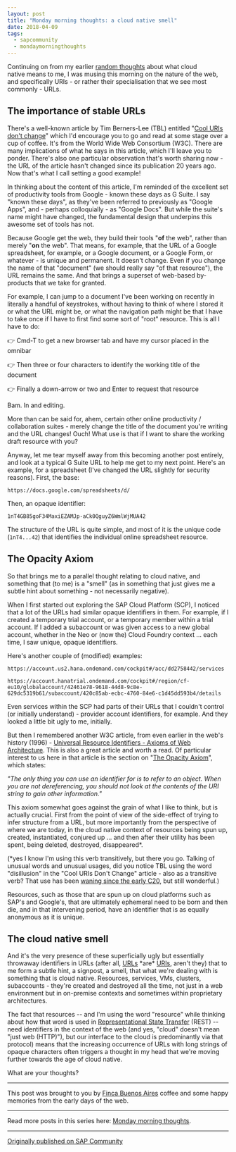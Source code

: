 ```yaml
---
layout: post
title: "Monday morning thoughts: a cloud native smell"
date: 2018-04-09
tags:
  - sapcommunity
  - mondaymorningthoughts
---
```


Continuing on from my earlier [random
thoughts](/blog/posts/2018/03/26/monday-morning-thoughts:-cloud-native/)
about what cloud native means to me, I was musing this morning on the
nature of the web, and specifically URIs - or rather their
specialisation that we see most commonly - URLs.

## The importance of stable URLs

There's a well-known article by Tim Berners-Lee (TBL) entitled "[Cool
URIs don't change](https://www.w3.org/Provider/Style/URI)" which I'd
encourage you to go and read at some stage over a cup of coffee. It's
from the World Wide Web Consortium (W3C). There are many implications of
what he says in this article, which I'll leave you to ponder. There's
also one particular observation that's worth sharing now - the URL of
the article hasn't changed since its publication 20 years ago. Now
that's what I call setting a good example!

In thinking about the content of this article, I'm reminded of the
excellent set of productivity tools from Google - known these days as G
Suite. I say "known these days", as they've been referred to
previously as "Google Apps", and - perhaps colloquially - as "Google
Docs". But while the suite's name might have changed, the fundamental
design that underpins this awesome set of tools has not.

Because Google get the web, they build their tools "**of** the web",
rather than merely "**on** the web". That means, for example, that the
URL of a Google spreadsheet, for example, or a Google document, or a
Google Form, or whatever - is unique and permanent. It doesn't change.
Even if you change the name of that "document" (we should really say
"of that resource"), the URL remains the same. And that brings a
superset of web-based by-products that we take for granted.

For example,
I can jump to a document I've been working on recently in literally a
handful of keystrokes, without having to think of where I stored it or
what the URL might be, or what the navigation path might be that I have
to take once if I have to first find some sort of "root" resource.
This is all I have to do:

👉 Cmd-T to get a new browser tab and have my cursor placed in the omnibar

👉 Then three or four characters to identify the working title of the document

👉 Finally a down-arrow or two and Enter to request that resource

Bam. In and editing.

More than can be said for, ahem, certain other online productivity /
collaboration suites - merely change the title of the document you're
writing and the URL changes! Ouch! What use is that if I want to share
the working draft resource with you?

Anyway, let me tear myself away from this becoming another post
entirely, and look at a typical G Suite URL to help me get to my next
point. Here's an example, for a spreadsheet (I've changed the URL
slightly for security reasons). First, the base:

`https://docs.google.com/spreadsheets/d/`

Then, an opaque identifier:

`1nT4GB85goF34MaxiEZAMJp-aCk0QguyZ6WmlWjMUA42`

The structure of the URL is quite simple, and most of it is the unique
code (`1nT4...42`) that identifies the individual online spreadsheet
resource.

## The Opacity Axiom

So that brings me to a parallel thought relating to cloud native, and
something that (to me) is a "smell" (as in something that just gives
me a subtle hint about something - not necessarily negative).

When I first started out exploring the SAP Cloud Platform (SCP), I
noticed that a lot of the URLs had similar opaque identifiers in them.
For example, if I created a temporary trial account, or a temporary
member within a trial account. If I added a subaccount or was given
access to a new global account, whether in the Neo or (now the) Cloud
Foundry context \... each time, I saw unique, opaque identifiers.

Here's another couple of (modified) examples:

```text
https://account.us2.hana.ondemand.com/cockpit#/acc/dd2758442/services
```

```text
https://account.hanatrial.ondemand.com/cockpit#/region/cf-eu10/globalaccount/42461e78-9618-44d8-9c8e-629dc5319b61/subaccount/420c85ab-ecbc-4760-84e6-c1d45dd593b4/details
```

Even services within the SCP had parts of their URLs that I couldn't
control (or initially understand) - provider account identifiers, for
example. And they looked a little bit ugly to me, initially.

But then I remembered another W3C article, from even earlier in the
web's history (1996) - [Universal Resource Identifiers - Axioms of Web
Architecture](https://www.w3.org/DesignIssues/Axioms.html). This is also
a great article and worth a read. Of particular interest to us here in
that article is the section on "[The Opacity
Axiom](https://www.w3.org/DesignIssues/Axioms.html#opaque)", which
states:

*"The only thing you can use an identifier for is to refer to an
object. When you are not dereferencing, you should not look at the
contents of the URI string to gain other information."*

This axiom somewhat goes against the grain of what I like to think, but
is actually crucial. First from the point of view of the side-effect of
trying to infer structure from a URL, but more importantly from the
perspective of where we are today, in the cloud native context of
resources being spun up, created, instantiated, conjured up \... and
then after their utility has been spent, being deleted, destroyed,
disappeared\*.

(\*yes I know I'm using this verb transitively, but there you go.
Talking of unusual words and unusual usages, did you notice TBL using
the word "disillusion" in the "Cool URIs Don't Change" article -
also as a transitive verb? That use has been [waning since the early
C20](https://books.google.com/ngrams/graph?year_start=1800&year_end=2008&corpus=15&smoothing=7&case_insensitive=on&content=disillusion&direct_url=t4%3B%2Cdisillusion%3B%2Cc0%3B%2Cs0%3B%3Bdisillusion%3B%2Cc0%3B%3BDisillusion%3B%2Cc0),
but still wonderful.)

Resources, such as those that are spun up on cloud platforms such as
SAP's and Google's, that are ultimately ephemeral need to be born and
then die, and in that intervening period, have an identifier that is as
equally anonymous as it is unique.

<a name="the-cloud-native-smell"></a>
## The cloud native smell

And it's the very presence of these superficially ugly but essentially
throwaway identifiers in URLs (after all,
[URLs](https://en.wikipedia.org/wiki/URL) \*are\*
[URIs](https://en.wikipedia.org/wiki/Uniform_Resource_Identifier),
aren't they) that to me form a subtle hint, a signpost, a smell, that
what we're dealing with is something that is cloud native. Resources,
services, VMs, clusters, subaccounts - they're created and destroyed
all the time, not just in a web environment but in on-premise contexts
and sometimes within proprietary architectures.

The fact that resources \-- and I'm using the word "resource" while
thinking about how that word is used in [Representational State
Transfer](https://en.wikipedia.org/wiki/Representational_state_transfer)
(REST) \-- need identifiers in the context of the web (and yes,
"cloud" doesn't mean "just web (HTTP)"), but our interface to the
cloud is predominantly via that protocol) means that the increasing
occurrence of URLs with long strings of opaque characters often triggers
a thought in my head that we're moving further towards the age of cloud
native.

What are your thoughts?

---

This post was brought to you by [Finca Buenos
Aires](https://www.pactcoffee.com/coffees/finca-buenos-aires) coffee and
some happy memories from the early days of the web.

---

Read more posts in this series here: [Monday morning
thoughts](/tags/mondaymorningthoughts/).

---

[Originally published on SAP Community](https://community.sap.com/t5/technology-blogs-by-sap/monday-morning-thoughts-a-cloud-native-smell/ba-p/13372514)
